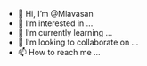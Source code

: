 - 👋 Hi, I’m @Mlavasan
- 👀 I’m interested in ...
- 🌱 I’m currently learning ...
- 💞️ I’m looking to collaborate on ...
- 📫 How to reach me ...

<!---
Mlavasan/Mlavasan is a ✨ special ✨ repository because its `README.md` (this file) appears on your GitHub profile.
You can click the Preview link to take a look at your changes.
--->
